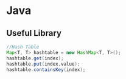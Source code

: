 # Java

## Useful Library

```java
//Hash Table
Map<T, T> hashtable = new HashMap<T, T>();
hashtable.get(index);
hashtable.put(index,value);
hashtable.containsKey(index);
```
